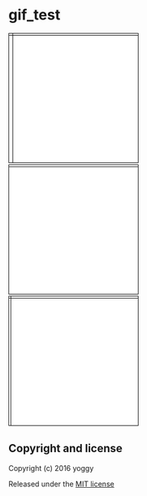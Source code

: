 gif_test
====

![sketch_20160504/sketch_20160504.gif](sketch_20160504/sketch_20160504.gif)
![sketch_20160503/sketch_20160503.gif](sketch_20160503/sketch_20160503.gif)
![sketch_20160502/sketch_20160502.gif](sketch_20160502/sketch_20160502.gif)

Copyright and license
----
Copyright (c) 2016 yoggy

Released under the [MIT license](LICENSE.txt)
